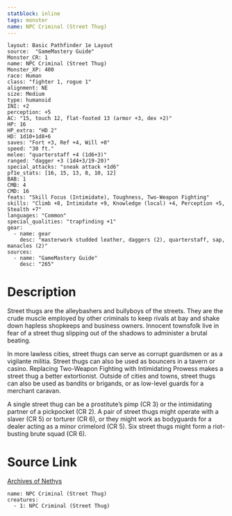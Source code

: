 ```yaml
---
statblock: inline
tags: monster
name: NPC Criminal (Street Thug)
---
```

```statblock
layout: Basic Pathfinder 1e Layout
source:  "GameMastery Guide"
Monster_CR: 1
name: NPC Criminal (Street Thug)
Monster_XP: 400
race: Human
class: "fighter 1, rogue 1"
alignment: NE
size: Medium
type: humanoid
INI: +2
perception: +5
AC: "15, touch 12, flat-footed 13 (armor +3, dex +2)"
HP: 16
HP_extra: "HD 2"
HD: 1d10+1d8+6
saves: "Fort +3, Ref +4, Will +0"
speed: "30 ft."
melee: "quarterstaff +4 (1d6+3)"
ranged: "dagger +3 (1d4+3/19-20)"
special_attacks: "sneak attack +1d6"
pf1e_stats: [16, 15, 13, 8, 10, 12]
BAB: 1
CMB: 4
CMD: 16
feats: "Skill Focus (Intimidate), Toughness, Two-Weapon Fighting"
skills: "Climb +8, Intimidate +9, Knowledge (local) +4, Perception +5, Stealth +7"
languages: "Common"
special_qualities: "trapfinding +1"
gear:
  - name: gear
    desc: "masterwork studded leather, daggers (2), quarterstaff, sap, manacles (2)"
sources:
  - name: "GameMastery Guide"
    desc: "265"
```
# Description
Street thugs are the alleybashers and bullyboys of the streets. They are the crude muscle employed by other criminals to keep rivals at bay and shake down hapless shopkeeps and business owners. Innocent townsfolk live in fear of a street thug slipping out of the shadows to administer a brutal beating.

In more lawless cities, street thugs can serve as corrupt guardsmen or as a vigilante militia. Street thugs can also be used as bouncers in a tavern or casino. Replacing Two-Weapon Fighting with Intimidating Prowess makes a street thug a better extortionist. Outside of cities and towns, street thugs can also be used as bandits or brigands, or as low-level guards for a merchant caravan.

A single street thug can be a prostitute’s pimp (CR 3) or the intimidating partner of a pickpocket (CR 2). A pair of street thugs might operate with a slaver (CR 5) or torturer (CR 6), or they might work as bodyguards for a dealer acting as a minor crimelord (CR 5). Six street thugs might form a riot-busting brute squad (CR 6).
# Source Link
[Archives of Nethys](https://aonprd.com/NPCDisplay.aspx?ItemName=Criminal%20(Street%20Thug))
```encounter-table
name: NPC Criminal (Street Thug)
creatures:
  - 1: NPC Criminal (Street Thug)
```
